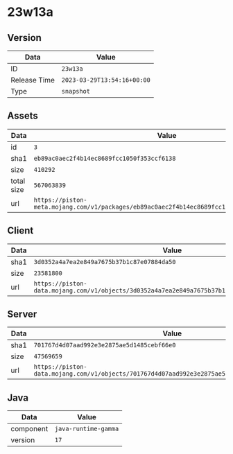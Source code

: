 # 23w13a

## Version

|**Data**        | **Value**                 |
|----------------|-------------------------|
| ID   | ```23w13a```   |
| Release Time   | ```2023-03-29T13:54:16+00:00```   |
| Type   | ```snapshot```   |

## Assets

|**Data**        | **Value**                 |
|----------------|-------------------------|
| id   | ```3```   |
| sha1   | ```eb89ac0aec2f4b14ec8689fcc1050f353ccf6138```   |
| size   | ```410292```   |
| total size  | ```567063839```  |
| url       | ```https://piston-meta.mojang.com/v1/packages/eb89ac0aec2f4b14ec8689fcc1050f353ccf6138/3.json``` |

## Client

|**Data**        | **Value**                 |
|----------------|-------------------------|
| sha1   | ```3d0352a4a7ea2e849a7675b37b1c87e07884da50```   |
| size   | ```23581800```   |
| url       | ```https://piston-data.mojang.com/v1/objects/3d0352a4a7ea2e849a7675b37b1c87e07884da50/client.jar``` |

## Server

|**Data**        | **Value**                 |
|----------------|-------------------------|
| sha1   | ```701767d4d07aad992e3e2875ae5d1485cebf66e0```   |
| size   | ```47569659```   |
| url       | ```https://piston-data.mojang.com/v1/objects/701767d4d07aad992e3e2875ae5d1485cebf66e0/server.jar``` |

## Java

|**Data**        | **Value**                 |
|----------------|-------------------------|
| component   | ```java-runtime-gamma```   |
| version   | ```17```   |